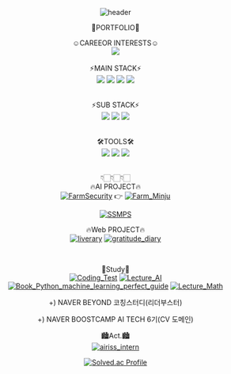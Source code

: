 <div align="center">

![header](https://capsule-render.vercel.app/api?type=slice&color=FFC0CB&height=200&section=header&text=jmj&fontSize=30)
 
📂PORTFOLIO📂<br>
 
☺CAREEOR INTERESTS☺<br>
<img src="https://img.shields.io/badge/ML/DL Developer-pink?style=for-the-badge&logo=ML/DL Developer&logoColor=white">
<br><br>
⚡MAIN STACK⚡<br>
<img src="https://img.shields.io/badge/Python-3776AB?style=for-the-badge&logo=Python&logoColor=white">
<img src="https://img.shields.io/badge/OpenCV-5C3EE8?style=for-the-badge&logo=OpenCV&logoColor=white">
<img src="https://img.shields.io/badge/Pytorch-EE4C2C?style=for-the-badge&logo=Pytorch&logoColor=white">
<img src="https://img.shields.io/badge/TensorFlow-FF6F00?style=for-the-badge&logo=TensorFlow&logoColor=white">
<br><br>
 
⚡SUB STACK⚡<br>
<img src="https://img.shields.io/badge/django-092E20?style=for-the-badge&logo=django&logoColor=white">
<img src="https://img.shields.io/badge/MySQL-4479A1?style=for-the-badge&logo=MySQL&logoColor=white">
<img src="https://img.shields.io/badge/scikitlearn-F7931E?style=for-the-badge&logo=scikitlearn&logoColor=white">
<br><br>

🛠TOOLS🛠<br>
<img src="https://img.shields.io/badge/Visual Studio Code-007ACC?style=for-the-badge&logo=Visual Studio Code&logoColor=white">
<img src="https://img.shields.io/badge/Jupyter-F37626?style=for-the-badge&logo=Jupyter&logoColor=white">
<img src="https://img.shields.io/badge/GoogleColab-F9AB00?style=for-the-badge&logo=GoogleColab&logoColor=white">
<br><br>

👇🏻👇🏻👇🏻 <br>
🔥AI PROJECT🔥<br>
  [![FarmSecurity](https://img.shields.io/badge/FarmSecurity-181717?style=flat-square&logo=GITHUB&logoColor=white&link=https://github.com/freenozero/FarmSecurity_minju)](https://github.com/freenozero/FarmSecurity_minju)
 👉
  [![Farm_Minju](https://img.shields.io/badge/Farm_Minju-181717?style=flat-square&logo=GITHUB&logoColor=white&link=https://github.com/freenozero/FarmSecurity_minju/tree/main/Team_AI/Min-Ju)](https://github.com/freenozero/FarmSecurity_minju/tree/main/Team_AI/Min-Ju)
 
   [![SSMPS](https://img.shields.io/badge/SSMPS-181717?style=flat-square&logo=GITHUB&logoColor=white&link=https://github.com/freenozero/SSMPS_minju)](https://github.com/freenozero/SSMPS_minju)
 
 🔥Web PROJECT🔥<br>
  [![liverary](https://img.shields.io/badge/liverary-181717?style=flat-square&logo=GITHUB&logoColor=white&link=https://github.com/freenozero/liverary)](
 https://github.com/freenozero/liverary)
  [![gratitude_diary](https://img.shields.io/badge/gratitude_diary-181717?style=flat-square&logo=GITHUB&logoColor=white&link=https://github.com/freenozero/gratitude_diary)](https://github.com/freenozero/gratitude_diary)


 
<br>

📖Study📖<br>
  [![Coding_Test](https://img.shields.io/badge/Coding_Test-181717?style=flat-square&logo=GITHUB&logoColor=white&link=https://github.com/freenozero/Coding_Test)](https://github.com/freenozero/Coding_Test)
  [![Lecture_AI](https://img.shields.io/badge/Lecture_AI-181717?style=flat-square&logo=GITHUB&logoColor=white&link=https://github.com/freenozero/Lecture_AI)](https://github.com/freenozero/Lecture_AI)
  [![Book_Python_machine_learning_perfect_guide](https://img.shields.io/badge/Book_Python_machine_learning_perfect_guide-181717?style=flat-square&logo=GITHUB&logoColor=white&link=https://github.com/freenozero/Book_Python_machine_learning_perfect_guide)](https://github.com/freenozero/Book_Python_machine_learning_perfect_guide)
  [![Lecture_Math](https://img.shields.io/badge/Lecture_Math-181717?style=flat-square&logo=GITHUB&logoColor=white&link=https://github.com/freenozero/Lecture_Math)](https://github.com/freenozero/Lecture_Math)

  +) NAVER BEYOND 코칭스터디(리더부스터)
  
  +) NAVER BOOSTCAMP AI TECH 6기(CV 도메인)
  

🏙️Act.🏙️<br> 
 [![airiss_intern](https://img.shields.io/badge/airiss_intern-181717?style=flat-square&logo=GITHUB&logoColor=white&link=https://github.com/freenozero/minju_airiss_intern)](https://github.com/freenozero/minju_airiss_intern)
 

[![Solved.ac Profile](http://mazassumnida.wtf/api/generate_badge?boj=freetour0)](https://solved.ac/freetour0/)
</div>

